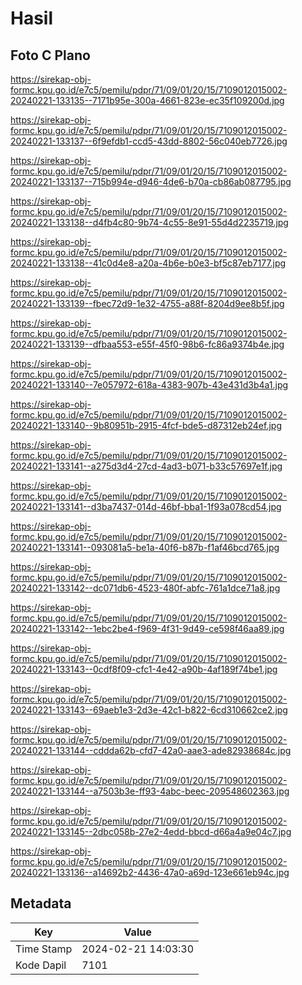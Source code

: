 # Hasil

## Foto C Plano

https://sirekap-obj-formc.kpu.go.id/e7c5/pemilu/pdpr/71/09/01/20/15/7109012015002-20240221-133135--7171b95e-300a-4661-823e-ec35f109200d.jpg

https://sirekap-obj-formc.kpu.go.id/e7c5/pemilu/pdpr/71/09/01/20/15/7109012015002-20240221-133137--6f9efdb1-ccd5-43dd-8802-56c040eb7726.jpg

https://sirekap-obj-formc.kpu.go.id/e7c5/pemilu/pdpr/71/09/01/20/15/7109012015002-20240221-133137--715b994e-d946-4de6-b70a-cb86ab087795.jpg

https://sirekap-obj-formc.kpu.go.id/e7c5/pemilu/pdpr/71/09/01/20/15/7109012015002-20240221-133138--d4fb4c80-9b74-4c55-8e91-55d4d2235719.jpg

https://sirekap-obj-formc.kpu.go.id/e7c5/pemilu/pdpr/71/09/01/20/15/7109012015002-20240221-133138--41c0d4e8-a20a-4b6e-b0e3-bf5c87eb7177.jpg

https://sirekap-obj-formc.kpu.go.id/e7c5/pemilu/pdpr/71/09/01/20/15/7109012015002-20240221-133139--fbec72d9-1e32-4755-a88f-8204d9ee8b5f.jpg

https://sirekap-obj-formc.kpu.go.id/e7c5/pemilu/pdpr/71/09/01/20/15/7109012015002-20240221-133139--dfbaa553-e55f-45f0-98b6-fc86a9374b4e.jpg

https://sirekap-obj-formc.kpu.go.id/e7c5/pemilu/pdpr/71/09/01/20/15/7109012015002-20240221-133140--7e057972-618a-4383-907b-43e431d3b4a1.jpg

https://sirekap-obj-formc.kpu.go.id/e7c5/pemilu/pdpr/71/09/01/20/15/7109012015002-20240221-133140--9b80951b-2915-4fcf-bde5-d87312eb24ef.jpg

https://sirekap-obj-formc.kpu.go.id/e7c5/pemilu/pdpr/71/09/01/20/15/7109012015002-20240221-133141--a275d3d4-27cd-4ad3-b071-b33c57697e1f.jpg

https://sirekap-obj-formc.kpu.go.id/e7c5/pemilu/pdpr/71/09/01/20/15/7109012015002-20240221-133141--d3ba7437-014d-46bf-bba1-1f93a078cd54.jpg

https://sirekap-obj-formc.kpu.go.id/e7c5/pemilu/pdpr/71/09/01/20/15/7109012015002-20240221-133141--093081a5-be1a-40f6-b87b-f1af46bcd765.jpg

https://sirekap-obj-formc.kpu.go.id/e7c5/pemilu/pdpr/71/09/01/20/15/7109012015002-20240221-133142--dc071db6-4523-480f-abfc-761a1dce71a8.jpg

https://sirekap-obj-formc.kpu.go.id/e7c5/pemilu/pdpr/71/09/01/20/15/7109012015002-20240221-133142--1ebc2be4-f969-4f31-9d49-ce598f46aa89.jpg

https://sirekap-obj-formc.kpu.go.id/e7c5/pemilu/pdpr/71/09/01/20/15/7109012015002-20240221-133143--0cdf8f09-cfc1-4e42-a90b-4af189f74be1.jpg

https://sirekap-obj-formc.kpu.go.id/e7c5/pemilu/pdpr/71/09/01/20/15/7109012015002-20240221-133143--69aeb1e3-2d3e-42c1-b822-6cd310662ce2.jpg

https://sirekap-obj-formc.kpu.go.id/e7c5/pemilu/pdpr/71/09/01/20/15/7109012015002-20240221-133144--cddda62b-cfd7-42a0-aae3-ade82938684c.jpg

https://sirekap-obj-formc.kpu.go.id/e7c5/pemilu/pdpr/71/09/01/20/15/7109012015002-20240221-133144--a7503b3e-ff93-4abc-beec-209548602363.jpg

https://sirekap-obj-formc.kpu.go.id/e7c5/pemilu/pdpr/71/09/01/20/15/7109012015002-20240221-133145--2dbc058b-27e2-4edd-bbcd-d66a4a9e04c7.jpg

https://sirekap-obj-formc.kpu.go.id/e7c5/pemilu/pdpr/71/09/01/20/15/7109012015002-20240221-133136--a14692b2-4436-47a0-a69d-123e661eb94c.jpg


## Metadata

| Key        | Value               |
| ---------- | ------------------- |
| Time Stamp | 2024-02-21 14:03:30 |
| Kode Dapil | 7101                |



